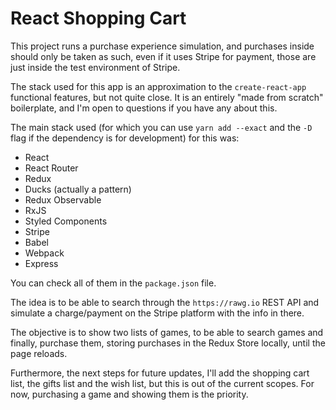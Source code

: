 # React Shopping Cart

This project runs a purchase experience simulation, and
purchases inside should only be taken as such, even if it uses Stripe for
payment, those are just inside the test environment of Stripe.

The stack used for this app is an approximation to the `create-react-app`
functional features, but not quite close. It is an entirely "made from scratch"
boilerplate, and I'm open to questions if you have any about this.

The main stack used (for which you can use `yarn add --exact` and the `-D` flag if the dependency is for development) for this was:

- React
- React Router
- Redux
- Ducks (actually a pattern)
- Redux Observable
- RxJS
- Styled Components
- Stripe
- Babel
- Webpack
- Express

You can check all of them in the `package.json` file.

The idea is to be able to search through the `https://rawg.io` REST API
and simulate a charge/payment on the Stripe platform with the info in there.

The objective is to show two lists of games, to be able to search games and
finally, purchase them, storing purchases in the Redux Store locally, until
the page reloads.

Furthermore, the next steps for future updates, I'll add the shopping cart list,
the gifts list and the wish list, but this is out of the current scopes. For now, purchasing a game and showing them is the priority.
